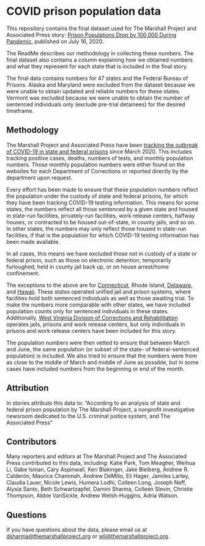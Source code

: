 # COVID prison population data
This repository contains the final dataset used for The Marshall Project and Associated Press story: [Prison Populations Drop by 100,000 During Pandemic](https://www.themarshallproject.org/2020/07/16/prison-populations-drop-by-100-000-during-pandemic), published on July 16, 2020.

The ReadMe describes our methodology in collecting these numbers. The final dataset also contains a column explaining how we obtained numbers and what they represent for each state that is included in the final story.

The final data contains numbers for 47 states and the Federal Bureau of Prisons. Alaska and Maryland were excluded from the dataset because we were unable to obtain updated and reliable numbers for these states. Vermont was excluded because we were unable to obtain the number of sentenced individuals only (exclude pre-trial detainees) for the desired timeframe.

## Methodology
The Marshall Project and Associated Press have been [tracking the outbreak of COVID-19 in state and federal prisons]( https://www.themarshallproject.org/2020/05/01/a-state-by-state-look-at-coronavirus-in-prisons) since March 2020. This includes tracking positive cases, deaths, numbers of tests, and monthly population numbers. Those monthly population numbers were either found on the websites for each Department of Corrections or reported directly by the department upon request.

Every effort has been made to ensure that these population numbers reflect the population under the custody of state and federal prisons, for which they have been tracking COVID-19 testing information. This means for some states, the numbers reflect all those sentenced by a given state and housed in state-run facilities, privately-run facilities, work release centers, halfway houses, or contracted to be housed out-of-state, in county jails, and so on. In other states, the numbers may only reflect those housed in state-run facilities, if that is the population for which COVID-19 testing information has been made available. 

In all cases, this means we have excluded those not in custody of a state or federal prison, such as those on electronic detention, temporarily furloughed, held in county jail back up, or on house arrest/home confinement. 

The exceptions to the above are for [Connecticut](https://cjis-dashboard.ct.gov/CJPPD_Reports/rdPage.aspx?rdReport=Extracted_Data), Rhode Island, [Delaware](https://data.delaware.gov/Public-Safety/Inmate-Population/vnau-c4rn), and [Hawaii](https://dps.hawaii.gov/about/divisions/corrections/). These states operated unified jail and prison systems, where facilities hold both sentenced individuals as well as those awaiting trial. To make the numbers more comparable with other states, we have included population counts only for sentenced individuals in these states. Additionally, [West Virginia Division of Corrections and Rehabilitation](https://dhhr.wv.gov/COVID-19/Pages/Correctional-Facilities.aspx) operates jails, prisons and work release centers, but only individuals in prisons and work release centers have been included for this story.

The population numbers were then vetted to ensure that between March and June, the same population (or subset of the state- of federal-sentenced population) is  included. We also tried to ensure that the numbers were from as close to the middle of March and middle of June as possible, but in some cases have included numbers from the beginning or end of the month. 

## Attribution
In stories attribute this data to: “According to an analysis of state and federal prison population by The Marshall Project, a nonprofit investigative newsroom dedicated to the U.S. criminal justice system, and The Associated Press”


## Contributors
Many reporters and editors at The Marshall Project and The Associated Press contributed to this data, including: Katie Park, Tom Meagher, Weihua Li, Gabe Isman, Cary Aspinwall, Keri Blakinger, Jake Bleiberg, Andrew R. Calderón, Maurice Chammah, Andrew DeMillo, Eli Hager, Jamiles Lartey, Claudia Lauer, Nicole Lewis, Humera Lodhi, Colleen Long, Joseph Neff, Alysia Santo, Beth Schwartzapfel, Damini Sharma, Colleen Slevin, Christie Thompson, Abbie VanSickle, Andrew Welsh-Huggins, Adria Watson.

## Questions
If you have questions about the data, please email us at dsharma@themarshallproject.org or wli@themarshallproject.org.
